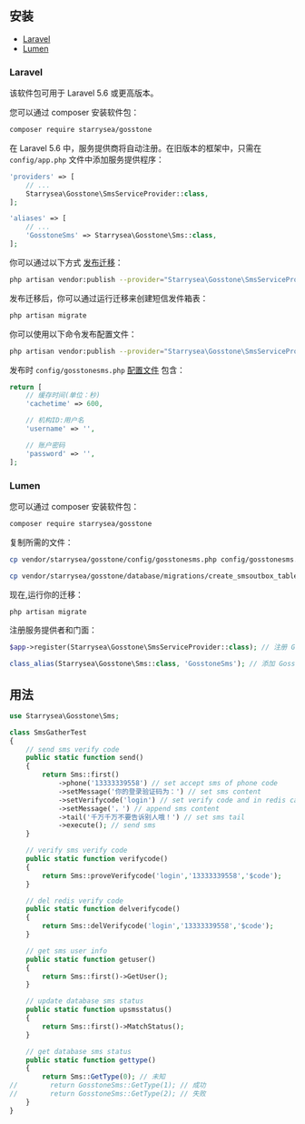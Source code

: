 ## 安装
- [Laravel](#laravel)
- [Lumen](#lumen)

### Laravel

该软件包可用于 Laravel 5.6 或更高版本。

您可以通过 composer 安装软件包：

``` bash
composer require starrysea/gosstone
```

在 Laravel 5.6 中，服务提供商将自动注册。在旧版本的框架中，只需在 `config/app.php` 文件中添加服务提供程序：

```php
'providers' => [
    // ...
    Starrysea\Gosstone\SmsServiceProvider::class,
];

'aliases' => [
    // ...
    'GosstoneSms' => Starrysea\Gosstone\Sms::class,
];
```

你可以通过以下方式 [发布迁移](https://github.com/caixingyue/laravel-starrysea-gosstone-sms/blob/master/database/migrations/create_smsoutbox_table.php.stub)：

```bash
php artisan vendor:publish --provider="Starrysea\Gosstone\SmsServiceProvider" --tag="migrations"
```

发布迁移后，你可以通过运行迁移来创建短信发件箱表：

```bash
php artisan migrate
```

你可以使用以下命令发布配置文件：

```bash
php artisan vendor:publish --provider="Starrysea\Gosstone\SmsServiceProvider" --tag="config"
```

发布时 `config/gosstonesms.php` [配置文件](https://github.com/caixingyue/laravel-starrysea-gosstone-sms/blob/master/config/gosstonesms.php) 包含：

```php
return [
    // 缓存时间(单位：秒)
    'cachetime' => 600,

    // 机构ID:用户名
    'username' => '',

    // 账户密码
    'password' => '',
];
```

### Lumen

您可以通过 composer 安装软件包：

``` bash
composer require starrysea/gosstone
```

复制所需的文件：

```bash
cp vendor/starrysea/gosstone/config/gosstonesms.php config/gosstonesms.php

cp vendor/starrysea/gosstone/database/migrations/create_smsoutbox_table.php.stub database/migrations/2019_01_01_000000_create_smsoutbox_table.php
```

现在,运行你的迁移：

```bash
php artisan migrate
```

注册服务提供者和门面：

```php
$app->register(Starrysea\Gosstone\SmsServiceProvider::class); // 注册 GosstoneSms 服务提供者

class_alias(Starrysea\Gosstone\Sms::class, 'GosstoneSms'); // 添加 GosstoneSms 门面
```

## 用法

```php
use Starrysea\Gosstone\Sms;

class SmsGatherTest
{
    // send sms verify code
    public static function send()
    {
        return Sms::first()
            ->phone('13333339558') // set accept sms of phone code
            ->setMessage('你的登录验证码为：') // set sms content
            ->setVerifycode('login') // set verify code and in redis cache, cache name: login
            ->setMessage('，') // append sms content
            ->tail('千万千万不要告诉别人哦！') // set sms tail
            ->execute(); // send sms
    }

    // verify sms verify code
    public static function verifycode()
    {
        return Sms::proveVerifycode('login','13333339558','$code');
    }

    // del redis verify code
    public static function delverifycode()
    {
        return Sms::delVerifycode('login','13333339558','$code');
    }

    // get sms user info
    public static function getuser()
    {
        return Sms::first()->GetUser();
    }

    // update database sms status
    public static function upsmsstatus()
    {
        return Sms::first()->MatchStatus();
    }

    // get database sms status
    public static function gettype()
    {
        return Sms::GetType(0); // 未知
//        return GosstoneSms::GetType(1); // 成功
//        return GosstoneSms::GetType(2); // 失败
    }
}
```
